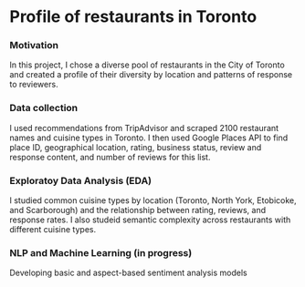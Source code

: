 # Profile of restaurants in Toronto

### Motivation 
In this project, I chose a diverse pool of restaurants in the City of Toronto and created a profile of their diversity by location and patterns of response to reviewers. 


### Data collection
I used recommendations from TripAdvisor and scraped 2100 restaurant names and cuisine types in Toronto. I then used Google Places API to find place ID, geographical location, rating, business status, review and response content, and number of reviews for this list.


### Exploratoy Data Analysis (EDA)
I studied common cuisine types by location (Toronto, North York, Etobicoke, and Scarborough) and the relationship between rating, reviews, and response rates. I also studeid semantic complexity across restaurants with different cuisine types.


### NLP and Machine Learning (in progress)
Developing basic and aspect-based sentiment analysis models 
